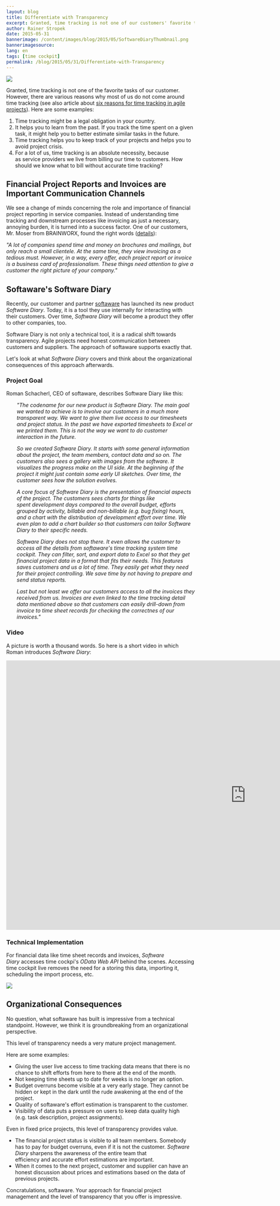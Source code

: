 ```yaml
---
layout: blog
title: Differentiate with Transparency
excerpt: Granted, time tracking is not one of our customers' favorite tasks. However, it has to be done for accounting, because of legal obligations, etc. But does it have to be like this? Is it possible to differentiate from ones competition with an outstanding time tracking organization and software? Our partner softaware believes in that and has built a "Software Diary". It uses time cockpit behind the scenes.
author: Rainer Stropek
date: 2015-05-31
bannerimage: /content/images/blog/2015/05/SoftwareDiaryThumbnail.png
bannerimagesource: 
lang: en
tags: [time cockpit]
permalink: /blog/2015/05/31/Differentiate-with-Transparency
---
```


<p>
  <img src="{{site.baseurl}}/content/images/blog/2015/05/SoftwareDiary.png" />
</p><p>Granted, time tracking is not one of the favorite tasks of our customer. However, there are various reasons why most of us do not come around time tracking (see also article about <a href="~/blog/2013/06/25/Six-Reasons-for-Time-Tracking-in-Agile-Projects" target="_blank">six reasons for time tracking in agile projects</a>). Here are some examples:<br /></p><ol>
  <li>Time tracking might be a legal obligation in your country.</li>
  <li>It helps you to learn from the past. If you track the time spent on a given task, it might help you to better estimate similar tasks in the future.</li>
  <li>Time tracking helps you to keep track of your projects and helps you to avoid project crisis.</li>
  <li>For a lot of us, time tracking is an absolute necessity, because as service providers we live from billing our time to customers. How should we know what to bill without accurate time tracking?</li>
</ol><h2>Financial Project Reports and Invoices are Important Communication Channels
<br /></h2><p>We see a change of minds concerning the role and importance of financial project reporting in service companies. Instead of understanding time tracking and downstream processes like invoicing as just a necessary, annoying burden, it is turned into a success factor. One of our customers, Mr. Moser from BRAINWORX, found the right words (<a href="~/solutions/case-studies/Brainworx" target="_blank">details</a>):</p><p class="showcase">
  <em>"A lot of companies spend time and money on brochures and mailings, but only reach a small clientele. At the same time, they view invoicing as a tedious must. However, in a way, every offer, each project report or invoice is a business card of professionalism. These things need attention to give a customer the right picture of your company."</em>
</p><h2>Softaware's Software Diary
<br /></h2><p>Recently, our customer and partner <a href="http://www.softaware.at" target="_blank">softaware</a> has launched its new product <em>Software Diary</em>. Today, it is a tool they use internally for interacting with their customers. Over time, <em>Software Diary</em> will become a product they offer to other companies, too.</p><p class="showcase">Software Diary is not only a technical tool, it is a radical shift towards transparency. Agile projects need honest communication between customers and suppliers. The approach of softaware supports exactly that.</p><p>Let's look at what <em>Software Diary</em> covers and think about the organizational consequences of this approach afterwards.</p><h3>Project Goal</h3><p>Roman Schacherl, CEO of softaware, describes Software Diary like this:</p><div style="margin-left: 2em" data-mce-style="margin-left: 2em">
  <p>
    <em>"The codename for our new product is Software Diary. The main goal we wanted to achieve is to involve our customers in a much more transparent way. We want to give them live access to our timesheets and project status. In the past we have exported timesheets to Excel or we printed them. This is not the way we want to do customer interaction in the future.</em>
  </p>
  <p>
    <em>So we created Software Diary. It starts with some general information about the project, the team members, contact data and so on. The customers also sees a gallery with images from the software. It visualizes the progress make on the UI side. At the beginning of the project it might just contain some early UI sketches. Over time, the customer sees how the solution evolves.</em>
  </p>
  <p>
    <em>A core focus of Software Diary is the presentation of financial aspects of the project. The customers sees charts for things like spent development days compared to the overall budget, efforts grouped by activity, billable and non-billable (e.g. bug fixing) hours, and a chart with the distribution of development effort over time. We even plan to add a chart builder so that customers can tailor Software Diary to their specific needs.</em>
    <br />
  </p>
  <p>
    <em>Software Diary does not stop there. It even allows the customer to access all the details from softaware's time tracking system time cockpit. They can filter, sort, and export data to Excel so that they get financial project data in a format that fits their needs. This features saves customers and us a lot of time. They easily get what they need for their project controlling. We save time by not having to prepare and send status reports.</em>
  </p>
  <p>
    <em>Last but not least we offer our customers access to all the invoices they received from us. Invoices are even linked to the time tracking detail data mentioned above so that customers can easily drill-down from invoice to time sheet records for checking the correctnes of our invoices."</em>
  </p>
</div><h3>Video</h3><p>A picture is worth a thousand words. So here is a short video in which Roman introduces <em>Software Diary</em>:</p><div class="videoWrapper">
  <iframe width="1280" height="720" src="https://www.youtube.com/embed/zkWfS-LbW4Y?rel=0" frameborder="0" allowfullscreen="allowfullscreen"></iframe>
</div><h3>Technical Implementation</h3><p>For financial data like time sheet records and invoices, <em>Software Diary</em> accesses time cockpi's <em>OData Web API</em> behind the scenes. Accessing time cockpit live removes the need for a storing this data, importing it, scheduling the import process, etc.</p><p>
  <img src="{{site.baseurl}}/content/images/blog/2015/05/SoftwareDiaryTechnicalArchitecture.png" />
</p><h2>Organizational Consequences</h2><p>No question, what softaware has built is impressive from a technical standpoint. However, we think it is groundbreaking from an organizational perspective.</p><p class="showcase">This level of transparency needs a very mature project management.</p><p>Here are some examples:</p><ul>
  <li>Giving the user live access to time tracking data means that there is no chance to shift efforts from here to there at the end of the month.</li>
  <li>Not keeping time sheets up to date for weeks is no longer an option.
<br /></li>
  <li>Budget overruns become visible at a very early stage. They cannot be hidden or kept in the dark until the rude awakening at the end of the project.</li>
  <li>Quality of softaware's effort estimation is transparent to the customer.</li>
  <li>Visibility of data puts a pressure on users to keep data quality high (e.g. task description, project assignments).</li>
</ul><p>Even in fixed price projects, this level of transparency provides value.</p><ul>
  <li>The financial project status is visible to all team members. Somebody has to pay for budget overruns, even if it is not the customer. <em>Software Diary</em> sharpens the awareness of the entire team that efficiency and accurate effort estimations are important.
<br /></li>
  <li>When it comes to the next project, customer and supplier can have an honest discussion about prices and estimations based on the data of previous projects.
<br /></li>
</ul><p>Concratulations, softaware. Your approach for financial project management and the level of transparency that you offer is impressive.</p>